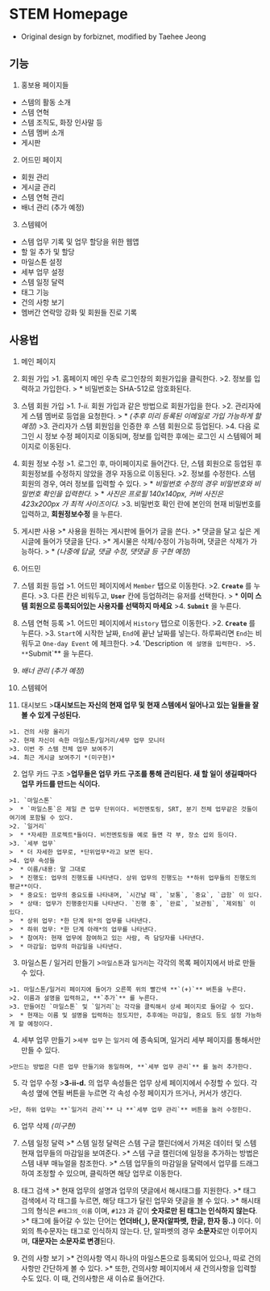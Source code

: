 **STEM Homepage**
=====================

- Original design by forbiznet, modified by Taehee Jeong

**기능**
--

1. 홍보용 페이지들
  - 스템의 활동 소개
  - 스템 연혁
  - 스템 조직도, 화장 인사말 등
  - 스템 멤버 소개
  - 게시판
   
2. 어드민 페이지
  - 회원 관리
  - 게시글 관리
  - 스템 연혁 관리
  - 배너 관리 (추가 예정)
  
3. 스템웨어
  - 스템 업무 기록 및 업무 할당을 위한 웹앱
  - 할 일 추가 및 할당
  - 마일스톤 설정
  - 세부 업무 설정
  - 스템 일정 달력
  - 태그 기능
  - 건의 사항 보기
  - 멤버간 연락망 강화 및 회원들 진로 기록

**사용법**
-----

1. 메인 페이지
  1. 회원 가입
    >1. 홈페이지 메인 우측 로그인창의 회원가입을 클릭한다.
    >2. 정보를 입력하고 가입한다.
    >  * 비밀번호는 SHA-512로 암호화된다.

  2. 스템 회원 가입
    >1. *1-ii.* 회원 가입과 같은 방법으로 회원가입을 한다.
    >2. 관리자에게 스템 멤버로 등업을 요청한다.
    >  * *(추후 미리 등록된 이메일로 가입 가능하게 할 예정)*
    >3. 관리자가 스템 회원임을 인증한 후 스템 회원으로 등업된다.
    >4. 다음 로그인 시 정보 수정 페이지로 이동되며, 정보를 입력한 후에는 로그인 시 스템웨어 페이지로 이동된다.
	 
  3. 회원 정보 수정
    >1. 로그인 후, 마이페이지로 들어간다.
    단, 스템 회원으로 등업된 후 회원정보를 수정하지 않았을 경우 자동으로 이동된다.
    >2. 정보를 수정한다. 스템 회원의 경우, 여러 정보를 입력할 수 있다.
    >  * *비밀번호 수정의 경우 비밀번호와 비밀번호 확인을 입력한다.*
    >  * *사진은 프로필 140x140px, 커버 사진은 423x200px 가 최적 사이즈이다.*
    >3. 비밀번호 확인 란에 본인의 현재 비밀번호를 입력하고, **회원정보수정** 을 누른다.
		  
  4. 게시판 사용
    >* 사용을 원하는 게시판에 들어가 글을 쓴다.
    >* 댓글을 달고 싶은 게시글에 들어가 댓글을 단다.
    >* 게시물은 삭제/수정이 가능하며, 댓글은 삭제가 가능하다.
    >  * *(나중에 답글, 댓글 수정, 댓댓글 등 구현 예정)*
	  
2. 어드민
  1. 스템 회원 등업
    >1. 어드민 페이지에서 `Member` 탭으로 이동한다.
    >2. **`Create`** 를 누른다.
    >3. 다른 칸은 비워두고, **`User`** 칸에 등업하려는 유저를 선택한다.
    >  * **이미 스템 회원으로 등록되어있는 사용자를 선택하지 마세요**
    >4. **`Submit`** 을 누른다.
	  
  2. 스템 연혁 등록
    >1. 어드민 페이지에서 `History` 탭으로 이동한다.
    >2. **`Create`** 를 누른다.
    >3. `Start`에 시작한 날짜, `End`에 끝난 날짜를 넣는다. 하루짜리면 `End`는 비워두고 `One-day Event` 에 체크한다.
    >4. 'Description` 에 설명을 입력한다.
    >5. **`Submit`** 을 누른다.
  
  3. *배너 관리 (추가 예정)*

3. 스템웨어
  1. 대시보드
    >**대시보드는 자신의 현재 업무 및 현재 스템에서 일어나고 있는 일들을 잘 볼 수 있게 구성된다.**
    
    >1. 건의 사항 올리기
    >2. 현재 자신이 속한 마일스톤/일거리/세무 업무 모니터
    >3. 이번 주 스템 전체 업무 보여주기
    >4. 최근 게시글 보여주기 *(미구현)*
  
  2. 업무 카드 구조
    >**업무들은 업무 카드 구조를 통해 관리된다. 새 할 일이 생길때마다 업무 카드를 만드는 식이다.**

    >1. `마일스톤`
    >  * `마일스톤`은 제일 큰 업무 단위이다. 비전멘토링, SRT, 분기 전체 업무같은 것들이 여기에 포함될 수 있다.
    >2. `일거리`
    >  * *자세한 프로젝트*들이다. 비전멘토링을 예로 들면 각 부, 장소 섭외 등이다.
    >3. `세부 업무` 
    >  * 더 자세한 업무로, *단위업무*라고 보면 된다.
    >4. 업무 속성들
    >  * 이름/내용: 말 그대로
    >  * 진행도: 업무의 진행도를 나타낸다. 상위 업무의 진행도는 **하위 업무들의 진행도의 평균**이다.
    >  * 중요도: 업무의 중요도를 나타내며, `시간날 때`, `보통`, `중요`, `급함` 이 있다.
    >  * 상태: 업무가 진행중인지를 나타낸다. `진행 중`, `완료`, `보관됨`, `제외됨` 이 있다. 
    >  * 상위 업무: *한 단계 위*의 업무를 나타낸다.
    >  * 하위 업무: *한 단계 아래*의 업무를 나타낸다.
    >  * 참여자: 현재 업무에 참여하고 있는 사람, 즉 담당자를 나타낸다.
    >  * 마감일: 업무의 마감일을 나타낸다.

  3. 마일스톤 / 일거리 만들기
    >`마일스톤`과 `일거리`는 각각의 목록 페이지에서 바로 만들 수 있다.

    >1. 마일스톤/일거리 페이지에 들어가 오른쪽 위의 빨간색 **`(+)`** 버튼을 누른다.
    >2. 이름과 설명을 입력하고, **`추가`** 를 누른다.
    >3. 만들어진 `마일스톤` 및 `일거리`는 각각을 클릭해서 상세 페이지로 들어갈 수 있다.
    >  * 현재는 이름 및 설명을 입력하는 정도지만, 추후에는 마감일, 중요도 등도 설정 가능하게 할 예정이다.

  4. 세부 업무 만들기
    >`세부 업무` 는 `일거리` 에 종속되며, 일거리 세부 페이지를 통해서만 만들 수 있다.

    >만드는 방법은 다른 업무 만들기와 동일하며, **`세부 업무 관리`** 를 눌러 추가한다.

  5. 각 업무 수정
    >**3-ii-d.** 의 업무 속성들은 업무 상세 페이지에서 수정할 수 있다. 각 속성 옆에 연필 버튼을 누르면 각 속성 수정 페이지가 뜨거나, 커서가 생긴다.

    >단, 하위 업무는 **`일거리 관리`** 나 **`세부 업무 관리`** 버튼을 눌러 수정한다. 

  6. 업무 삭제 *(미구현)*

  7. 스템 일정 달력
    >* 스템 일정 달력은 스템 구글 캘린더에서 가져온 데이터 및 스템 현재 업무들의 마감일을 보여준다.
    >* 스템 구글 캘린더에 일정을 추가하는 방법은 스템 내부 매뉴얼을 참조한다.
    >* 스템 업무들의 마감일을 달력에서 업무를 드래그하여 조정할 수 있으며, 클릭하면 해당 업무로 이동한다.

  8. 태그 검색
    >* 현재 업무의 설명과 업무의 댓글에서 해시태그를 지원한다.
    >* 태그 검색에서 각 태그를 누르면, 해당 태그가 달린 업무와 댓글을 볼 수 있다.
    >* 해시태그의 형식은 `#태그의_이름` 이며, `#123` 과 같이 **숫자로만 된 태그는 인식하지 않는다**.
    >* 태그에 들어갈 수 있는 단어는 **언더바(`_`), 문자(알파벳, 한글, 한자 등..)** 이다. 이 외의 특수문자는 태그로 인식하지 않는다. 단, 알파벳의 경우 **소문자**로만 이루어지며, **대문자는 소문자로 변경**된다.

  9. 건의 사항 보기
    >* 건의사항 역시 하나의 마일스톤으로 등록되어 있으나, 따로 건의사항만 간단하게 볼 수 있다.
    >* 또한, 건의사항 페이지에서 새 건의사항을 입력할 수도 있다. 이 때, 건의사항은 새 이슈로 들어간다.